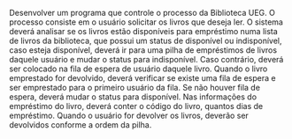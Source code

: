 Desenvolver um programa que controle o processo da Biblioteca UEG. O processo consiste em o usuário solicitar os livros que deseja ler. O sistema deverá analisar se os livros estão disponíveis para empréstimo numa lista de livros da biblioteca, que possui um status de disponível ou indisponível, caso esteja disponível, deverá ir para uma pilha de empréstimos de livros daquele usuário e mudar o status para indisponível. Caso contrário, deverá ser colocado na fila de espera de usuário daquele livro. Quando o livro emprestado for devolvido, deverá verificar se existe uma fila de espera e ser emprestado para o primeiro usuário da fila. Se não houver fila de espera, deverá mudar o status para disponível. Nas informações do empréstimo do livro, deverá conter o código do livro, quantos dias de empréstimo. Quando o usuário for devolver os livros, deverão ser devolvidos conforme a ordem da pilha. 

